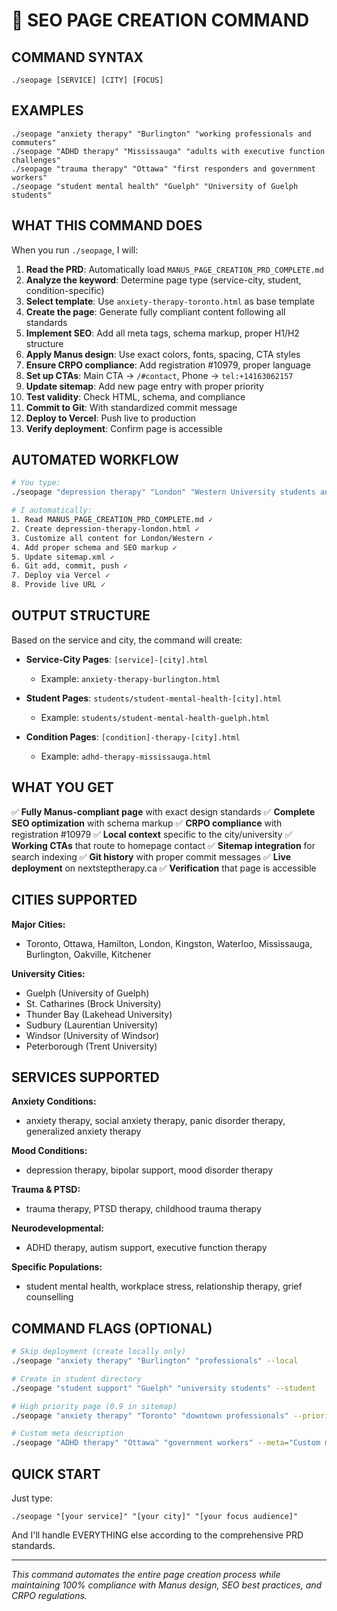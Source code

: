 # 🚀 SEO PAGE CREATION COMMAND

## COMMAND SYNTAX

```
./seopage [SERVICE] [CITY] [FOCUS]
```

## EXAMPLES

```
./seopage "anxiety therapy" "Burlington" "working professionals and commuters"
./seopage "ADHD therapy" "Mississauga" "adults with executive function challenges"
./seopage "trauma therapy" "Ottawa" "first responders and government workers"
./seopage "student mental health" "Guelph" "University of Guelph students"
```

## WHAT THIS COMMAND DOES

When you run `./seopage`, I will:

1. **Read the PRD**: Automatically load `MANUS_PAGE_CREATION_PRD_COMPLETE.md`
2. **Analyze the keyword**: Determine page type (service-city, student, condition-specific)
3. **Select template**: Use `anxiety-therapy-toronto.html` as base template
4. **Create the page**: Generate fully compliant content following all standards
5. **Implement SEO**: Add all meta tags, schema markup, proper H1/H2 structure
6. **Apply Manus design**: Use exact colors, fonts, spacing, CTA styles
7. **Ensure CRPO compliance**: Add registration #10979, proper language
8. **Set up CTAs**: Main CTA → `/#contact`, Phone → `tel:+14163062157`
9. **Update sitemap**: Add new page entry with proper priority
10. **Test validity**: Check HTML, schema, and compliance
11. **Commit to Git**: With standardized commit message
12. **Deploy to Vercel**: Push live to production
13. **Verify deployment**: Confirm page is accessible

## AUTOMATED WORKFLOW

```bash
# You type:
./seopage "depression therapy" "London" "Western University students and healthcare workers"

# I automatically:
1. Read MANUS_PAGE_CREATION_PRD_COMPLETE.md ✓
2. Create depression-therapy-london.html ✓
3. Customize all content for London/Western ✓
4. Add proper schema and SEO markup ✓
5. Update sitemap.xml ✓
6. Git add, commit, push ✓
7. Deploy via Vercel ✓
8. Provide live URL ✓
```

## OUTPUT STRUCTURE

Based on the service and city, the command will create:

- **Service-City Pages**: `[service]-[city].html`
  - Example: `anxiety-therapy-burlington.html`

- **Student Pages**: `students/student-mental-health-[city].html`
  - Example: `students/student-mental-health-guelph.html`

- **Condition Pages**: `[condition]-therapy-[city].html`
  - Example: `adhd-therapy-mississauga.html`

## WHAT YOU GET

✅ **Fully Manus-compliant page** with exact design standards
✅ **Complete SEO optimization** with schema markup
✅ **CRPO compliance** with registration #10979
✅ **Local context** specific to the city/university
✅ **Working CTAs** that route to homepage contact
✅ **Sitemap integration** for search indexing
✅ **Git history** with proper commit messages
✅ **Live deployment** on nextsteptherapy.ca
✅ **Verification** that page is accessible

## CITIES SUPPORTED

**Major Cities:**
- Toronto, Ottawa, Hamilton, London, Kingston, Waterloo, Mississauga, Burlington, Oakville, Kitchener

**University Cities:**
- Guelph (University of Guelph)
- St. Catharines (Brock University)
- Thunder Bay (Lakehead University)
- Sudbury (Laurentian University)
- Windsor (University of Windsor)
- Peterborough (Trent University)

## SERVICES SUPPORTED

**Anxiety Conditions:**
- anxiety therapy, social anxiety therapy, panic disorder therapy, generalized anxiety therapy

**Mood Conditions:**
- depression therapy, bipolar support, mood disorder therapy

**Trauma & PTSD:**
- trauma therapy, PTSD therapy, childhood trauma therapy

**Neurodevelopmental:**
- ADHD therapy, autism support, executive function therapy

**Specific Populations:**
- student mental health, workplace stress, relationship therapy, grief counselling

## COMMAND FLAGS (OPTIONAL)

```bash
# Skip deployment (create locally only)
./seopage "anxiety therapy" "Burlington" "professionals" --local

# Create in student directory
./seopage "student support" "Guelph" "university students" --student

# High priority page (0.9 in sitemap)
./seopage "anxiety therapy" "Toronto" "downtown professionals" --priority=high

# Custom meta description
./seopage "ADHD therapy" "Ottawa" "government workers" --meta="Custom meta description here"
```

## QUICK START

Just type:
```
./seopage "[your service]" "[your city]" "[your focus audience]"
```

And I'll handle EVERYTHING else according to the comprehensive PRD standards.

---

*This command automates the entire page creation process while maintaining 100% compliance with Manus design, SEO best practices, and CRPO regulations.*